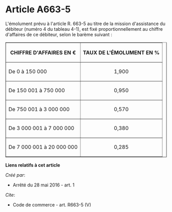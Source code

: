 # Article A663-5

L'émolument prévu à l'article R. 663-5 au titre de la mission d'assistance du débiteur (numéro 4 du tableau 4-1), est fixé
proportionnellement au chiffre d'affaires de ce débiteur, selon le barème suivant : 

<table align="center" border="1" width="710">
  <tbody>
    <tr>
      <th>

CHIFFRE D'AFFAIRES EN € 

</th>
      <th>

TAUX DE L'ÉMOLUMENT EN % 

</th>
    </tr>
    <tr>
      <td valign="middle" align="left">

De 0 à 150 000 

</td>
      <td align="center" valign="middle">

1,900 

</td>
    </tr>
    <tr>
      <td valign="middle" align="left">

De 150 001 à 750 000 

</td>
      <td align="center" valign="middle">

0,950 

</td>
    </tr>
    <tr>
      <td align="left" valign="middle">

De 750 001 à 3 000 000 

</td>
      <td align="center" valign="middle">

0,570 

</td>
    </tr>
    <tr>
      <td align="left" valign="middle">

De 3 000 001 à 7 000 000 

</td>
      <td valign="middle" align="center">

0,380 

</td>
    </tr>
    <tr>
      <td valign="middle" align="left">

De 7 000 001 à 20 000 000 

</td>
      <td valign="middle" align="center">

0,285

</td>
    </tr>
  </tbody>
</table>

**Liens relatifs à cet article**

_Créé par_:

  - Arrêté du 28 mai 2016 - art. 1

_Cite_:

  - Code de commerce - art. R663-5 (V)
